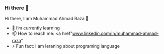 ### Hi there 👋

<!--
**mahmadraza172/mahmadraza172** is a ✨ _special_ ✨ repository because its `README.md` (this file) appears on your GitHub profile.

Here are some ideas to get you started:

- 🔭 I’m currently working on ...
- 🌱 I’m currently learning ...
- 👯 I’m looking to collaborate on ...
- 🤔 I’m looking for help with ...
- 💬 Ask me about ...
- 📫 How to reach me: ...
- 😄 Pronouns: ...
- ⚡ Fun fact: ...
-->

Hi there, I am Muhammad Ahmad Raza 👋
- 🌱 I’m currently learning <typescript>
- 📫 How to reach me: <a href"www.linkedin.com/in/muhammad-ahmad-raza"
- ⚡ Fun fact: I am leraning about programing language
